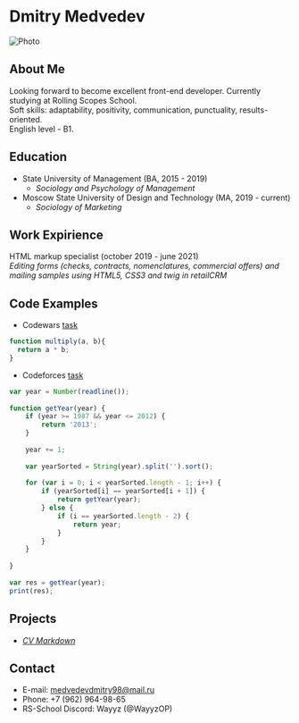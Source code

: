 # **Dmitry Medvedev**
![Photo](https://i.postimg.cc/Gtj3bG46/wvh-Du-YCRLik.jpg)

## **About Me**
Looking forward to become excellent front-end developer. Currently studying at Rolling Scopes School.\
Soft skills: adaptability, positivity, communication, punctuality, results-oriented.\
English level - B1.

## **Education**
* State University of Management (BA, 2015 - 2019)
    * *Sociology and Psychology of Management*
* Moscow State University of Design and Technology (MA, 2019 - current)
    * *Sociology of Marketing*

## **Work Expirience**
HTML markup specialist (october 2019 - june 2021)\
*Editing forms (checks, contracts, nomenclatures, commercial offers) and mailing samples using HTML5, CSS3 and twig in retailCRM*

## **Code Examples**
* Codewars [task](https://www.codewars.com/kata/50654ddff44f800200000004/train/javascript)

```js
function multiply(a, b){
  return a * b;
}
```

* Codeforces [task](https://codeforces.com/contest/271/problem/A)

```js
var year = Number(readline());
 
function getYear(year) {
    if (year >= 1987 && year <= 2012) {
        return '2013';
    }
    
    year += 1;
 
    var yearSorted = String(year).split('').sort();
 
    for (var i = 0; i < yearSorted.length - 1; i++) {
        if (yearSorted[i] == yearSorted[i + 1]) {
            return getYear(year);
        } else {
            if (i == yearSorted.length - 2) {
                return year;
            }
        }
    }
    
}
 
var res = getYear(year);
print(res);
```

## **Projects**
* *[CV Markdown](https://wayyzop.github.io/rsschool-cv/cv)*



## **Contact**
* E-mail: medvedevdmitry98@mail.ru
* Phone: +7 (962) 964-98-65
* RS-School Discord: Wayyz (@WayyzOP)